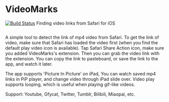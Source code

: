 # VideoMarks
[![Build Status](https://travis-ci.org/nevercry/VideoMarks.svg?branch=master)](https://travis-ci.org/nevercry/VideoMarks)
Finding video links from Safari for iOS

<a href='https://itunes.apple.com/cn/app/videomarks/id1123317863?l=en&mt=8'><img src="https://devimages.apple.com.edgekey.net/app-store/marketing/guidelines/images/badge-download-on-the-app-store.svg" alt=""></a>

A simple tool to detect the link of mp4 video from Safari. To get the link of video, make sure that Safari has loaded the video first (when you find the default play video icon is available). Tap Safari Share Action icon, make sure you added VideoMarks's extension. Then you can grab the video link with the extension. You can copy the link to pasteboard, or save the link to the app, and watch it later.

The app supports 'Picture In Picture' on iPad, You can watch saved mp4 links in PiP player, and change video through iPad slide over. Video play supports looping, which is useful when playing gif-like videos.

Support: Youtube, Gfycat, Twitter, Tumblr, Bilibili, Miaopai, etc.


